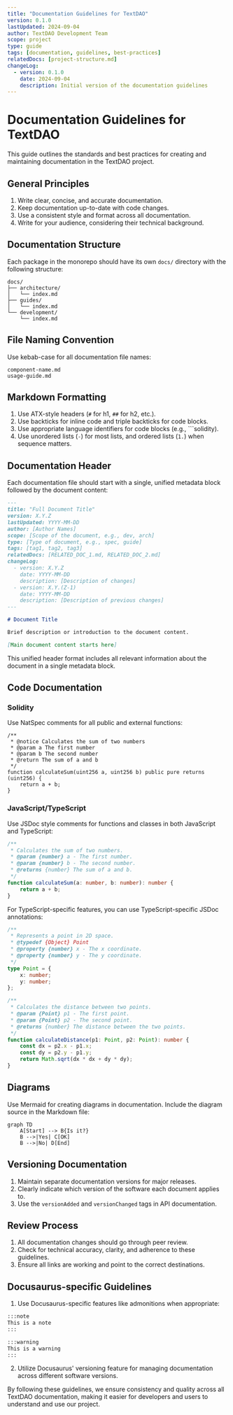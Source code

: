 ```yaml
---
title: "Documentation Guidelines for TextDAO"
version: 0.1.0
lastUpdated: 2024-09-04
author: TextDAO Development Team
scope: project
type: guide
tags: [documentation, guidelines, best-practices]
relatedDocs: [project-structure.md]
changeLog:
  - version: 0.1.0
    date: 2024-09-04
    description: Initial version of the documentation guidelines
---
```


# Documentation Guidelines for TextDAO

This guide outlines the standards and best practices for creating and maintaining documentation in the TextDAO project.

## General Principles

1. Write clear, concise, and accurate documentation.
2. Keep documentation up-to-date with code changes.
3. Use a consistent style and format across all documentation.
4. Write for your audience, considering their technical background.

## Documentation Structure

Each package in the monorepo should have its own `docs/` directory with the following structure:

```
docs/
├── architecture/
│   └── index.md
├── guides/
│   └── index.md
└── development/
    └── index.md
```

## File Naming Convention

Use kebab-case for all documentation file names:

```
component-name.md
usage-guide.md
```

## Markdown Formatting

1. Use ATX-style headers (`#` for h1, `##` for h2, etc.).
2. Use backticks for inline code and triple backticks for code blocks.
3. Use appropriate language identifiers for code blocks (e.g., ```solidity).
4. Use unordered lists (`-`) for most lists, and ordered lists (`1.`) when sequence matters.

## Documentation Header

Each documentation file should start with a single, unified metadata block followed by the document content:

```markdown
---
title: "Full Document Title"
version: X.Y.Z
lastUpdated: YYYY-MM-DD
author: [Author Names]
scope: [Scope of the document, e.g., dev, arch]
type: [Type of document, e.g., spec, guide]
tags: [tag1, tag2, tag3]
relatedDocs: [RELATED_DOC_1.md, RELATED_DOC_2.md]
changeLog:
  - version: X.Y.Z
    date: YYYY-MM-DD
    description: [Description of changes]
  - version: X.Y.(Z-1)
    date: YYYY-MM-DD
    description: [Description of previous changes]
---

# Document Title

Brief description or introduction to the document content.

[Main document content starts here]
```

This unified header format includes all relevant information about the document in a single metadata block.

## Code Documentation

### Solidity

Use NatSpec comments for all public and external functions:

```solidity
/**
 * @notice Calculates the sum of two numbers
 * @param a The first number
 * @param b The second number
 * @return The sum of a and b
 */
function calculateSum(uint256 a, uint256 b) public pure returns (uint256) {
    return a + b;
}
```

### JavaScript/TypeScript

Use JSDoc style comments for functions and classes in both JavaScript and TypeScript:

```typescript
/**
 * Calculates the sum of two numbers.
 * @param {number} a - The first number.
 * @param {number} b - The second number.
 * @returns {number} The sum of a and b.
 */
function calculateSum(a: number, b: number): number {
    return a + b;
}
```

For TypeScript-specific features, you can use TypeScript-specific JSDoc annotations:

```typescript
/**
 * Represents a point in 2D space.
 * @typedef {Object} Point
 * @property {number} x - The x coordinate.
 * @property {number} y - The y coordinate.
 */
type Point = {
    x: number;
    y: number;
};

/**
 * Calculates the distance between two points.
 * @param {Point} p1 - The first point.
 * @param {Point} p2 - The second point.
 * @returns {number} The distance between the two points.
 */
function calculateDistance(p1: Point, p2: Point): number {
    const dx = p2.x - p1.x;
    const dy = p2.y - p1.y;
    return Math.sqrt(dx * dx + dy * dy);
}
```

## Diagrams

Use Mermaid for creating diagrams in documentation. Include the diagram source in the Markdown file:

```mermaid
graph TD
    A[Start] --> B{Is it?}
    B -->|Yes| C[OK]
    B -->|No| D[End]
```

## Versioning Documentation

1. Maintain separate documentation versions for major releases.
2. Clearly indicate which version of the software each document applies to.
3. Use the `versionAdded` and `versionChanged` tags in API documentation.

## Review Process

1. All documentation changes should go through peer review.
2. Check for technical accuracy, clarity, and adherence to these guidelines.
3. Ensure all links are working and point to the correct destinations.

## Docusaurus-specific Guidelines

1. Use Docusaurus-specific features like admonitions when appropriate:

```markdown
:::note
This is a note
:::

:::warning
This is a warning
:::
```

2. Utilize Docusaurus' versioning feature for managing documentation across different software versions.

By following these guidelines, we ensure consistency and quality across all TextDAO documentation, making it easier for developers and users to understand and use our project.
